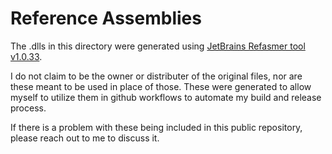 ﻿# Reference Assemblies

The .dlls in this directory were generated using [JetBrains Refasmer tool](https://github.com/JetBrains/Refasmer) [v1.0.33](https://github.com/JetBrains/Refasmer/releases/tag/1.0.33).

I do not claim to be the owner or distributer of the original files, nor are these meant to be used in place of those. These were generated to allow myself to utilize them in github workflows to automate my build and release process.

If there is a problem with these being included in this public repository, please reach out to me to discuss it.
